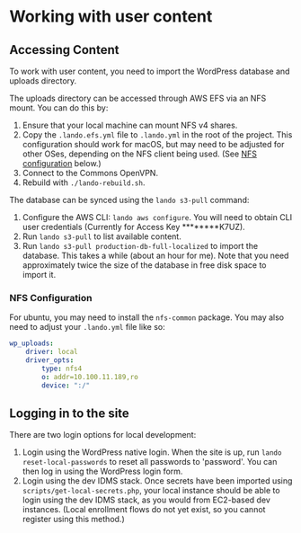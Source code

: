 # Working with user content

## Accessing Content

To work with user content, you need to import the WordPress database and uploads directory.

The uploads directory can be accessed through AWS EFS via an NFS mount. You can do this by:

1. Ensure that your local machine can mount NFS v4 shares.
2. Copy the `.lando.efs.yml` file to `.lando.yml` in the root of the project. This configuration should work for macOS, but may need to be adjusted for other OSes, depending on the NFS client being used. (See [NFS configuration](#nfs-configuration) below.)
3. Connect to the Commons OpenVPN.
4. Rebuild with `./lando-rebuild.sh`.

The database can be synced using the `lando s3-pull` command:

1. Configure the AWS CLI: `lando aws configure`. You will need to obtain CLI user credentials (Currently for Access Key ********K7UZ).
2. Run `lando s3-pull` to list available content.
3. Run `lando s3-pull production-db-full-localized` to import the database. This takes a while (about an hour for me). Note that you need approximately twice the size of the database in free disk space to import it.

### NFS Configuration

For ubuntu, you may need to install the `nfs-common` package. You may also need to adjust your `.lando.yml` file like so:

```yaml
wp_uploads:
    driver: local
    driver_opts:
        type: nfs4
        o: addr=10.100.11.189,ro
        device: ":/"
```

## Logging in to the site

There are two login options for local development:

1) Login using the WordPress native login. When the site is up, run `lando reset-local-passwords` to reset all passwords to 'password'. You can then log in using the WordPress login form.
2) Login using the dev IDMS stack. Once secrets have been imported using `scripts/get-local-secrets.php`, your local instance should be able to login using the dev IDMS stack, as you would from EC2-based dev instances. (Local enrollment flows do not yet exist, so you cannot register using this method.)
